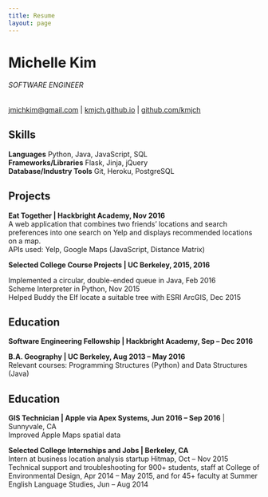 ```yaml
---
title: Resume
layout: page
---
```


# Michelle Kim
###### SOFTWARE ENGINEER
jmichkim@gmail.com | [kmjch.github.io](https://kmjch.github.io) | [github.com/kmjch](https://www.github.com/kmjch)

Skills
------
__Languages__ Python, Java, JavaScript, SQL  
__Frameworks/Libraries__ Flask, Jinja, jQuery  
__Database/Industry Tools__ Git, Heroku, PostgreSQL  

Projects
------
__Eat Together | Hackbright Academy, Nov 2016__  
A web application that combines two friends’ locations and search preferences into one search on Yelp and displays recommended locations on a map.  
APIs used: Yelp, Google Maps (JavaScript, Distance Matrix)  

__Selected College Course Projects | UC Berkeley, 2015, 2016__

Implemented a circular, double-ended queue in Java, Feb 2016  
Scheme Interpreter in Python, Nov 2015  
Helped Buddy the Elf locate a suitable tree with ESRI ArcGIS, Dec 2015  

Education
------
__Software Engineering Fellowship | Hackbright Academy, Sep – Dec 2016__  

__B.A. Geography | UC Berkeley, Aug 2013 – May 2016__  
Relevant courses: Programming Structures (Python) and Data Structures (Java)

Education
------
__GIS Technician | Apple via Apex Systems, Jun 2016 – Sep 2016__ | Sunnyvale, CA  
Improved Apple Maps spatial data  

__Selected College Internships and Jobs | Berkeley, CA__  
Intern at business location analysis startup Hitmap, Oct – Nov 2015  
Technical support and troubleshooting for 900+ students, staff at College of Environmental Design, Apr 2014 – May 2015, and for 45+ faculty at Summer English Language Studies, Jun – Aug 2014
